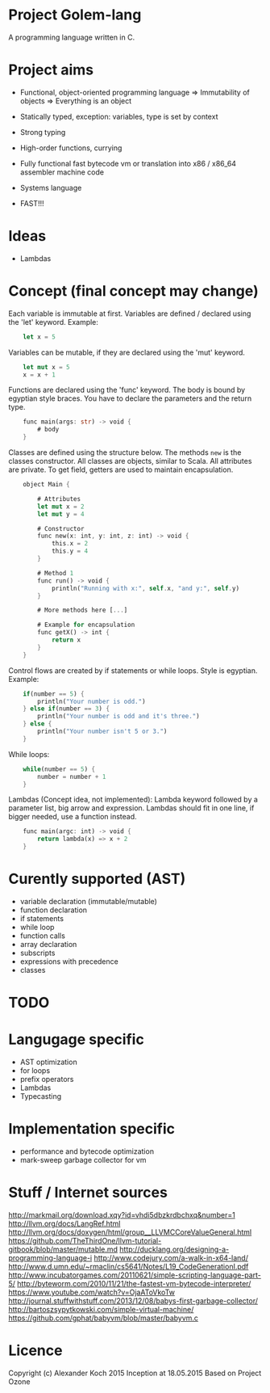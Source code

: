 # Project Golem-lang

A programming language written in C.

# Project aims

- Functional, object-oriented programming language
=> Immutability of objects
=> Everything is an object

- Statically typed, exception: variables, type is set by context
- Strong typing
- High-order functions, currying
- Fully functional fast bytecode vm or translation into x86 / x86_64 assembler machine code
- Systems language
- FAST!!!

# Ideas

- Lambdas

# Concept (final concept may change)

Each variable is immutable at first. Variables are defined / declared using the 'let' keyword.
Example:
```rust
	let x = 5
```

Variables can be mutable, if they are declared using the 'mut' keyword.
```rust
	let mut x = 5
	x = x + 1
```

Functions are declared using the 'func' keyword.
The body is bound by egyptian style braces. You have to declare the parameters and the return type.
```rust
	func main(args: str) -> void {
		# body
	}
```

Classes are defined using the structure below. The methods `new` is the classes constructor.
All classes are objects, similar to Scala. All attributes are private.
To get field, getters are used to maintain encapsulation.
```rust
 	object Main {

		# Attributes
		let mut x = 2
		let mut y = 4

		# Constructor
		func new(x: int, y: int, z: int) -> void {
			this.x = 2
			this.y = 4
		}

		# Method 1
		func run() -> void {
			println("Running with x:", self.x, "and y:", self.y)
		}

		# More methods here [...]

		# Example for encapsulation
		func getX() -> int {
			return x
		}
	}
```
Control flows are created by if statements or while loops. Style is egyptian.
Example:
```rust
	if(number == 5) {
		println("Your number is odd.")
	} else if(number == 3) {
		println("Your number is odd and it's three.")
	} else {
		println("Your number isn't 5 or 3.")
	}
```
While loops:
```rust
	while(number == 5) {
		number = number + 1
	}
```

Lambdas (Concept idea, not implemented):
Lambda keyword followed by a parameter list, big arrow and expression.
Lambdas should fit in one line, if bigger needed, use a function instead.
```rust
	func main(argc: int) -> void {
		return lambda(x) => x + 2
	}
```

# Curently supported (AST)

- variable declaration (immutable/mutable)
- function declaration
- if statements
- while loop
- function calls
- array declaration
- subscripts
- expressions with precedence
- classes

# TODO

Langugage specific
===

- AST optimization
- for loops
- prefix operators
- Lambdas
- Typecasting

Implementation specific
===

- performance and bytecode optimization
- mark-sweep garbage collector for vm

# Stuff / Internet sources

http://markmail.org/download.xqy?id=vhdi5dbzkrdbchxq&number=1
http://llvm.org/docs/LangRef.html
http://llvm.org/docs/doxygen/html/group__LLVMCCoreValueGeneral.html
https://github.com/TheThirdOne/llvm-tutorial-gitbook/blob/master/mutable.md
http://ducklang.org/designing-a-programming-language-i
http://www.codejury.com/a-walk-in-x64-land/
http://www.d.umn.edu/~rmaclin/cs5641/Notes/L19_CodeGenerationI.pdf
http://www.incubatorgames.com/20110621/simple-scripting-language-part-5/
http://byteworm.com/2010/11/21/the-fastest-vm-bytecode-interpreter/
https://www.youtube.com/watch?v=OjaAToVkoTw
http://journal.stuffwithstuff.com/2013/12/08/babys-first-garbage-collector/
http://bartoszsypytkowski.com/simple-virtual-machine/
https://github.com/gphat/babyvm/blob/master/babyvm.c

# Licence
Copyright (c) Alexander Koch 2015
Inception at 18.05.2015
Based on Project Ozone
